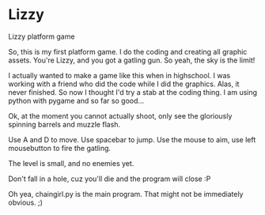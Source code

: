 # Lizzy

Lizzy platform game

So, this is my first platform game. I do the coding and creating all graphic assets. You're Lizzy, and you got a gatling gun. So yeah, the sky is the limit!

I actually wanted to make a game like this when in highschool. I was working with a friend who did the code while I did the graphics. Alas, it never finished. So now I thought I'd try a stab at the coding thing. I am using python with pygame and so far so good...

Ok, at the moment you cannot actually shoot, only see the gloriously spinning barrels and muzzle flash.

Use A and D to move. Use spacebar to jump. Use the mouse to aim, use left mousebutton to fire the gatling.

The level is small, and no enemies yet.

Don't fall in a hole, cuz you'll die and the program will close :P

Oh yea, chaingirl.py is the main program. That might not be immediately obvious. ;)
